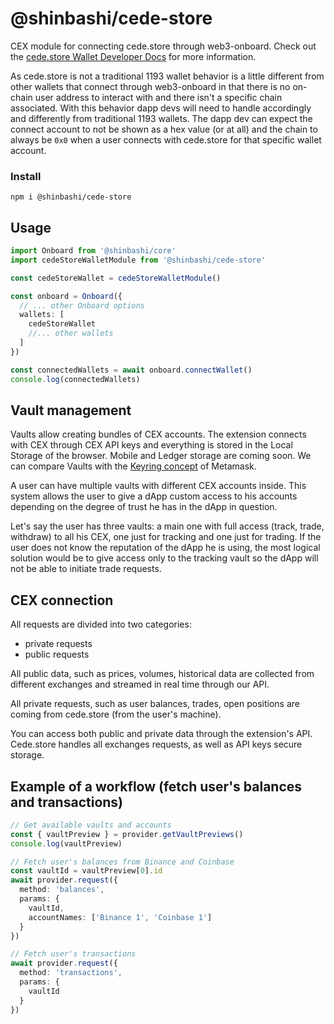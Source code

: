 # @shinbashi/cede-store

CEX module for connecting cede.store through web3-onboard. Check out the [cede.store Wallet Developer Docs](https://docs.cede.store) for more information.

As cede.store is not a traditional 1193 wallet behavior is a little different from other wallets that connect through web3-onboard in that there is no on-chain user address to interact with and there isn't a specific chain associated. With this behavior dapp devs will need to handle accordingly and differently from traditional 1193 wallets. The dapp dev can expect the connect account to not be shown as a hex value (or at all) and the chain to always be `0x0` when a user connects with cede.store for that specific wallet account.

### Install

`npm i @shinbashi/cede-store`

## Usage

```typescript
import Onboard from '@shinbashi/core'
import cedeStoreWalletModule from '@shinbashi/cede-store'

const cedeStoreWallet = cedeStoreWalletModule()

const onboard = Onboard({
  // ... other Onboard options
  wallets: [
    cedeStoreWallet
    //... other wallets
  ]
})

const connectedWallets = await onboard.connectWallet()
console.log(connectedWallets)
```

## Vault management

Vaults allow creating bundles of CEX accounts. The extension connects with CEX through CEX API keys and everything is stored in the Local Storage of the browser. Mobile and Ledger storage are coming soon.
We can compare Vaults with the [Keyring concept](https://www.wispwisp.com/index.php/2020/12/25/how-metamask-stores-your-wallet-secret/) of
Metamask.

A user can have multiple vaults with different CEX accounts inside. This system allows the user to give a dApp custom
access to his accounts depending on the degree of trust he has in the dApp in question.

Let's say the user has three vaults: a main one with full access (track, trade, withdraw) to all his CEX, one just for
tracking and one just for trading. If the user does not know the reputation of the dApp he is using, the most logical
solution would be to give access only to the tracking vault so the dApp will not be able to initiate trade requests.

## CEX connection

All requests are divided into two categories:

- private requests
- public requests

All public data, such as prices, volumes, historical data are collected from different exchanges and streamed in real
time through our API.

All private requests, such as user balances, trades, open positions are coming from cede.store (from the user's
machine).

You can access both public and private data through the extension's API. Cede.store handles all exchanges requests, as
well as API keys secure storage.

## Example of a workflow (fetch user's balances and transactions)

```typescript
// Get available vaults and accounts
const { vaultPreview } = provider.getVaultPreviews()
console.log(vaultPreview)

// Fetch user's balances from Binance and Coinbase
const vaultId = vaultPreview[0].id
await provider.request({
  method: 'balances',
  params: {
    vaultId,
    accountNames: ['Binance 1', 'Coinbase 1']
  }
})

// Fetch user's transactions
await provider.request({
  method: 'transactions',
  params: {
    vaultId
  }
})
```

